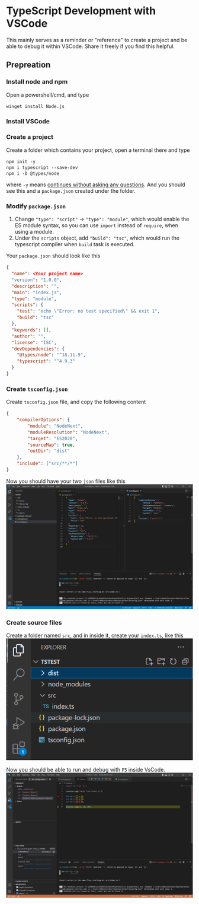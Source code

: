 # TypeScript Development with VSCode
This mainly serves as a reminder or "reference" to create a project and be able to debug it within VSCode. 
Share it freely if you find this helpful.

## Prepreation
### Install node and npm
Open a powershell/cmd, and type
```
winget install Node.js
```
### Install VSCode

### Create a project
Create a folder which contains your project, open a terminal there and type 
```
npm init -y
npm i typescript --save-dev
npm i -D @types/node
```

where `-y` means [continues without asking any questions](https://docs.npmjs.com/cli/v9/commands/npm-init#yes).
And you should see this and a `package.json` created under the folder.

### Modify `package.json`
1. Change `"type": "script"` -> `"type": "module"`, which would enable the ES module syntax, so you can use `import` instead of `require`, when using a module.
2. Under the `scripts` object, add `"build": "tsc"`, which would run the typescript compiler when `build` task is executed.

Your `package.json` should look like this
```json
{
  "name": <Your project name>
  "version": "1.0.0",
  "description": "",
  "main": "index.js",
  "type": "module",
  "scripts": {
    "test": "echo \"Error: no test specified\" && exit 1",
    "build": "tsc"
  },
  "keywords": [],
  "author": "",
  "license": "ISC",
  "devDependencies": {
    "@types/node": "^18.11.9",
    "typescript": "^4.9.3"
  }
}
```

### Create `tsconfig.json`
Create `tsconfig.json` file, and copy the following content
```json
{
    "compilerOptions": {
        "module": "NodeNext",
        "moduleResolution": "NodeNext",
        "target": "ES2020",
        "sourceMap": true,
        "outDir": "dist"
    },
    "include": ["src/**/*"]
}
```

Now you should have your two `json` files like this
![](images/config.png)

### Create source files
Create a folder named `src`, and in inside it, create your `index.ts`, like this
![](images/structure.png)

Now you should be able to run and debug with `F5` inside VsCode.
![](images/debug.png)

